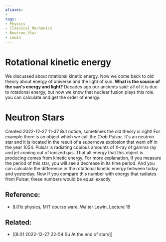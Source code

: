 ```yaml
---
aliases: 
- 
tags:
- Physics
- Classical_Mechanics
- Neutron_Star
- Lewin
---
```


# Rotational kinetic energy
We discussed about rotational kinetic energy. Now we come back to old theory about energy of universe and the light of sun. **What is the source of the sun's energy and light?** Decades ago our ancients said: all of it is due to rotational energy, but now we know that nuclear fusion plays this role. you can calculate and get the order of energy.
# Neutron Stars
Created:2022-12-27 11-37
But notice, sometimes the old theory is right! For example there is an object which we call the *Crab Pulsar*. It's an neutron star and it is located in the result of a supernova explosion that went off in the year  1054. 
Pulsar is radiating copious amounts of X-ray of gamma ray and jet coming out of ionized gas. That all energy that this object is producing comes from kinetic energy. For more explanation, If you measure the period of this star, you will see a decrease in its time period. And you can calculate the difference in the rotational kinetic energy between today and yesterday. Now If you compare this number with energy that radiates from Pulsar, these numbers would be equal exactly. 


## Reference:
-  8.01x physics, MIT course ware, Walter Lewin, Lecture 19

## Related:
- [[8.01 2022-12-27 22-54 Su At the end of stars]]